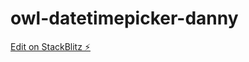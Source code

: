 # owl-datetimepicker-danny

[Edit on StackBlitz ⚡️](https://stackblitz.com/edit/owl-datetimepicker-cdqdpa)